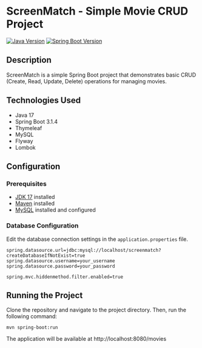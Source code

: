 # ScreenMatch - Simple Movie CRUD Project

[![Java Version](https://img.shields.io/badge/Java-17-blue)](https://www.oracle.com/java/technologies/javase-downloads.html)
[![Spring Boot Version](https://img.shields.io/badge/Spring%20Boot-3.1.4-brightgreen)](https://spring.io/projects/spring-boot)

## Description

ScreenMatch is a simple Spring Boot project that demonstrates basic CRUD (Create, Read, Update, Delete) operations for managing movies.

## Technologies Used

- Java 17
- Spring Boot 3.1.4
- Thymeleaf
- MySQL
- Flyway
- Lombok

## Configuration

### Prerequisites

- [JDK 17](https://www.oracle.com/br/java/technologies/downloads/#jdk17-windows) installed
- [Maven](https://maven.apache.org/download.cgi) installed
- [MySQL](https://dev.mysql.com/downloads/installer/) installed and configured

### Database Configuration

Edit the database connection settings in the `application.properties` file.

```properties
spring.datasource.url=jdbc:mysql://localhost/screenmatch?createDatabaseIfNotExist=true
spring.datasource.username=your_username
spring.datasource.password=your_password

spring.mvc.hiddenmethod.filter.enabled=true
```
## Running the Project

Clone the repository and navigate to the project directory. Then, run the following command:

```
mvn spring-boot:run
```

The application will be available at http://localhost:8080/movies
